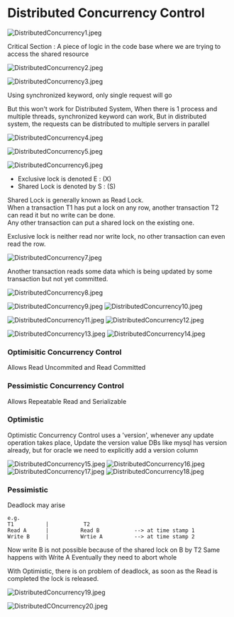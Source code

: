 # Distributed Concurrency Control

![DistributedConcurrency1.jpeg](Images/DistributedConcurrency1.jpeg)

Critical Section : A piece of logic in the code base where we are trying to access the shared resource

![DistributedConcurrency2.jpeg](Images/DistributedConcurrency2.jpeg)

![DistributedConcurrency3.jpeg](Images/DistributedConcurrency3.jpeg)

Using synchronized keyword, only single request will go

But this won't work for Distributed System,
When there is 1 process and multiple threads, synchronized keyword can work,
But in distributed system, the requests can be distributed to multiple servers in parallel

![DistributedConcurrency4.jpeg](Images/DistributedConcurrency4.jpeg)

![DistributedConcurrency5.jpeg](Images/DistributedConcurrency5.jpeg)

![DistributedConcurrency6.jpeg](Images/DistributedConcurrency6.jpeg)

- Exclusive lock is denoted E : (X)
- Shared Lock is denoted by S : (S)

Shared Lock is generally known as Read Lock.\
When a transaction T1 has put a lock on any row, another transaction T2 can read it but no write can be done.\
Any other transaction can put a shared lock on the existing one.

Exclusive lock is neither read nor write lock, no other transaction can even read the row.

![DistributedConcurrency7.jpeg](Images/DistributedConcurrency7.jpeg)

Another transaction reads some data which is being updated by some transaction but not yet committed.

![DistributedConcurrency8.jpeg](Images/DistributedConcurrency8.jpeg)

![DistributedConcurrency9.jpeg](Images/DistributedConcurrency9.jpeg)
![DistributedConcurrency10.jpeg](Images/DistributedConcurrency10.jpeg)

![DistributedConcurrency11.jpeg](Images/DistributedConcurrency11.jpeg)
![DistributedConcurrency12.jpeg](Images/DistributedConcurrency12.jpeg)

![DistributedConcurrency13.jpeg](Images/DistributedConcurrency13.jpeg)
![DistributedConcurrency14.jpeg](Images/DistributedConcurrency14.jpeg)

### Optimisitic Concurrency Control 
Allows Read Uncommited and Read Committed

### Pessimistic Concurrency Control
Allows Repeatable Read and Serializable


### Optimistic
Optimistic Concurrency Control uses a 'version', whenever any update operation takes place, Update the version value
DBs like mysql has version already, but for oracle we need to explicitly add a version column

![DistributedConcurrency15.jpeg](Images/DistributedConcurrency15.jpeg)
![DistributedConcurrency16.jpeg](Images/DistributedConcurrency16.jpeg)
![DistributedConcurrency17.jpeg](Images/DistributedConcurrency17.jpeg)
![DistributedConcurrency18.jpeg](Images/DistributedConcurrency18.jpeg)

### Pessimistic

Deadlock may arise
```
e.g. 
T1          |           T2
Read A      |          Read B           --> at time stamp 1 
Write B     |          Wrtie A          --> at time stamp 2
```

Now write B is not possible because of the shared lock on B by T2
Same happens with Write A
Eventually they need to abort whole 

With Optimistic, there is on problem of deadlock, as soon as the Read is completed the lock is released.


![DistributedConcurrency19.jpeg](Images/DistributedConcurrency19.jpeg)

![DistributedCOncurrency20.jpeg](Images/DistributedCOncurrency20.jpeg)